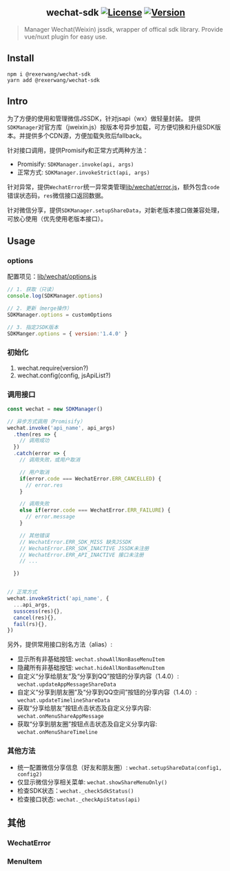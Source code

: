 <h2 align="center">
wechat-sdk
<a href="https://www.npmjs.com/package/@rexerwang/wechat-sdk"><img src="https://img.shields.io/npm/l/@rexerwang/wechat-sdk.svg" alt="License"></a>
<a href="https://www.npmjs.com/package/@rexerwang/wechat-sdk"><img src="https://img.shields.io/npm/v/@rexerwang/wechat-sdk.svg" alt="Version"></a>
</h2>

> Manager Wechat(Weixin) jssdk, wrapper of offical sdk library. Provide vue/nuxt plugin for easy use.

## Install

```
npm i @rexerwang/wechat-sdk
yarn add @rexerwang/wechat-sdk
```

## Intro

为了方便的使用和管理微信JSSDK，针对jsapi（wx）做轻量封装。
提供`SDKManager`对官方库（jweixin.js）按版本号异步加载，可方便切换和升级SDK版本。并提供多个CDN源，方便加载失败后fallback。   

针对接口调用，提供Promisify和正常方式两种方法：
 - Promisify: `SDKManager.invoke(api, args)`
 - 正常方式: `SDKManager.invokeStrict(api, args)`

针对异常，提供`WechatError`统一异常类管理[lib/wechat/error.js](https://github.com/rexerwang/wechat-sdk/blob/master/lib/wechat/error.js)，额外包含`code`错误状态码，`res`微信接口返回数据。

针对微信分享，提供`SDKManager.setupShareData`，对新老版本接口做兼容处理，可放心使用（优先使用老版本接口）。


## Usage

### options
配置项见：[lib/wechat/options.js](https://github.com/rexerwang/wechat-sdk/blob/master/lib/wechat/options.js#L4)

```js
// 1. 获取（只读）
console.log(SDKManager.options)

// 2. 更新（merge操作）
SDKManager.options = customOptions

// 3. 指定JSDK版本
SDKManger.options = { version:'1.4.0' }
```

### 初始化
1. wechat.require(version?)
2. wechat.config(config, jsApiList?)


### 调用接口

```js
const wechat = new SDKManager()

// 异步方式调用（Promisify）
wechat.invoke('api_name', api_args)
  .then(res => {
    // 调用成功
  })
  .catch(error => {
    // 调用失败，或用户取消

    // 用户取消
    if(error.code === WechatError.ERR_CANCELLED) {
      // error.res
    }

    // 调用失败
    else if(error.code === WechatError.ERR_FAILURE) {
      // error.message
    }

    // 其他错误
    // WechatError.ERR_SDK_MISS 缺失JSSDK
    // WechatError.ERR_SDK_INACTIVE JSSDK未注册
    // WechatError.ERR_API_INACTIVE 接口未注册
    // ...

  })


// 正常方式
wechat.invokeStrict('api_name', {
  ...api_args,
  susscess(res){},
  cancel(res){},
  fail(rs){},
})

```

另外，提供常用接口别名方法（alias）:

- 显示所有非基础按钮: `wechat.showAllNonBaseMenuItem`
- 隐藏所有非基础按钮: `wechat.hideAllNonBaseMenuItem`
- 自定义“分享给朋友”及“分享到QQ”按钮的分享内容（1.4.0）: `wechat.updateAppMessageShareData`
- 自定义“分享到朋友圈”及“分享到QQ空间”按钮的分享内容（1.4.0）: `wechat.updateTimelineShareData`
- 获取“分享给朋友”按钮点击状态及自定义分享内容: `wechat.onMenuShareAppMessage`
- 获取“分享到朋友圈”按钮点击状态及自定义分享内容: `wechat.onMenuShareTimeline`

### 其他方法
- 统一配置微信分享信息（好友和朋友圈）: `wechat.setupShareData(config1, config2)`
- 仅显示微信分享相关菜单: `wechat.showShareMenuOnly()`
- 检查SDK状态：`wechat._checkSdkStatus()`
- 检查接口状态: `wechat._checkApiStatus(api)`


## 其他

### WechatError

### MenuItem
